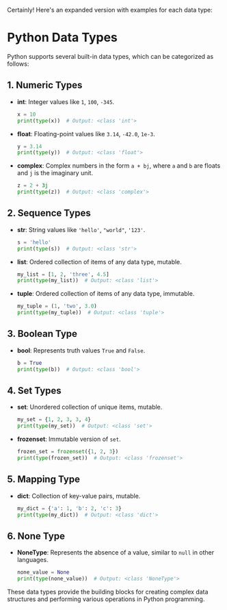 Certainly! Here's an expanded version with examples for each data type:

# Python Data Types

Python supports several built-in data types, which can be categorized as follows:

## 1. Numeric Types

- **int**: Integer values like `1`, `100`, `-345`.
  
  ```python
  x = 10
  print(type(x))  # Output: <class 'int'>
  ```

- **float**: Floating-point values like `3.14`, `-42.0`, `1e-3`.
  
  ```python
  y = 3.14
  print(type(y))  # Output: <class 'float'>
  ```

- **complex**: Complex numbers in the form `a + bj`, where `a` and `b` are floats and `j` is the imaginary unit.
  
  ```python
  z = 2 + 3j
  print(type(z))  # Output: <class 'complex'>
  ```

## 2. Sequence Types

- **str**: String values like `'hello'`, `"world"`, `'123'`.
  
  ```python
  s = 'hello'
  print(type(s))  # Output: <class 'str'>
  ```

- **list**: Ordered collection of items of any data type, mutable.
  
  ```python
  my_list = [1, 2, 'three', 4.5]
  print(type(my_list))  # Output: <class 'list'>
  ```

- **tuple**: Ordered collection of items of any data type, immutable.
  
  ```python
  my_tuple = (1, 'two', 3.0)
  print(type(my_tuple))  # Output: <class 'tuple'>
  ```

## 3. Boolean Type

- **bool**: Represents truth values `True` and `False`.
  
  ```python
  b = True
  print(type(b))  # Output: <class 'bool'>
  ```

## 4. Set Types

- **set**: Unordered collection of unique items, mutable.
  
  ```python
  my_set = {1, 2, 3, 3, 4}
  print(type(my_set))  # Output: <class 'set'>
  ```

- **frozenset**: Immutable version of `set`.
  
  ```python
  frozen_set = frozenset({1, 2, 3})
  print(type(frozen_set))  # Output: <class 'frozenset'>
  ```

## 5. Mapping Type

- **dict**: Collection of key-value pairs, mutable.
  
  ```python
  my_dict = {'a': 1, 'b': 2, 'c': 3}
  print(type(my_dict))  # Output: <class 'dict'>
  ```

## 6. None Type

- **NoneType**: Represents the absence of a value, similar to `null` in other languages.
  
  ```python
  none_value = None
  print(type(none_value))  # Output: <class 'NoneType'>
  ```

These data types provide the building blocks for creating complex data structures and performing various operations in Python programming.